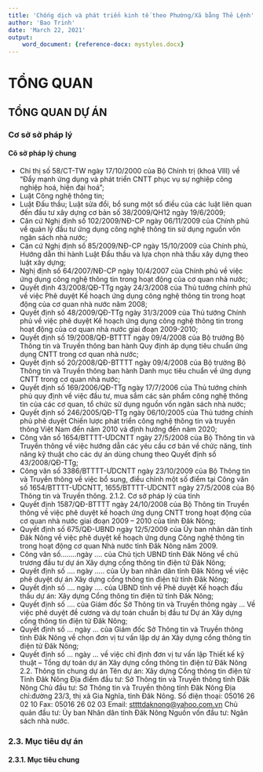 ```yaml
---
title: 'Chống dịch và phát triển kinh tế theo Phường/Xã bằng Thẻ Lệnh'
author: 'Bao Trinh'
date: 'March 22, 2021'
output:
    word_document: {reference-docx: mystyles.docx}
---  
```

  
  
TỔNG QUAN
==== 
  
##  TỔNG QUAN DỰ ÁN
  
###  Cơ sở sở pháp lý
  
####  Cõ sở pháp lý chung
  
-	Chỉ thị số 58/CT-TW ngày 17/10/2000 của Bộ Chính trị (khoá VIII) về “Đẩy mạnh ứng dụng và phát triển CNTT phục vụ sự nghiệp công nghiệp hoá, hiện đại hoá”;
-	Luật Công nghệ thông tin;
-	Luật Đấu thầu; Luật sửa đổi, bổ sung một số điều của các luật liên quan đến đầu tư xây dựng cơ bản số 38/2009/QH12 ngày 19/6/2009;
-	Căn cứ Nghị định số 102/2009/NĐ-CP ngày 06/11/2009 của Chính phủ về quản lý đầu tư ứng dụng công nghệ thông tin sử dụng nguồn vốn ngân sách nhà nước;
-	Căn cứ Nghị định số 85/2009/NĐ-CP ngày 15/10/2009 của Chính phủ, Hướng dẫn thi hành Luật Đấu thầu và lựa chọn nhà thầu xây dựng theo luật xây dựng;
-	Nghị định số 64/2007/NĐ-CP ngày 10/4/2007 của Chính phủ về việc ứng dụng công nghệ thông tin trong hoạt động của cơ quan nhà nước;
-	Quyết định 43/2008/QĐ-TTg ngày 24/3/2008 của Thủ tướng chính phủ về việc Phê duyệt Kế hoạch ứng dụng công nghệ thông tin trong hoạt động của cơ quan nhà nước năm 2008;
-	Quyết định số 48/2009/QĐ-TTg ngày 31/3/2009 của Thủ tướng Chính phủ về việc phê duyệt Kế hoạch ứng dụng công nghệ thông tin trong hoạt động của cơ quan nhà nước giai đoạn 2009-2010;
-	Quyết định số 19/2008/QĐ-BTTTT ngày 09/4/2008 của Bộ trưởng Bộ Thông tin và Truyền thông ban hành Quy định áp dụng tiêu chuẩn ứng dụng CNTT trong cơ quan nhà nước;
-	Quyết định số 20/2008/QĐ-BTTTT ngày 09/4/2008 của Bộ trưởng Bộ Thông tin và Truyền thông ban hành Danh mục tiêu chuẩn về ứng dụng CNTT trong cơ quan nhà nước;
-	Quyết định số 169/2006/QĐ-TTg ngày 17/7/2006 của Thủ tướng chính phủ quy định về việc đầu tư, mua sắm các sản phẩm công nghệ thông tin của các cơ quan, tổ chức sử dụng nguồn vốn ngân sách nhà nước;
-	Quyết định số 246/2005/QĐ-TTg ngày 06/10/2005 của Thủ tướng chính phủ phê duyệt Chiến lược phát triển công nghệ thông tin và truyền thông Việt Nam đến năm 2010 và định hướng đến năm 2020;
-	Công văn số 1654/BTTTT-ƯDCNTT ngày 27/5/2008 của Bộ Thông tin và Truyền thông về việc hướng dẫn các yêu cầu cơ bản về chức năng, tính năng kỹ thuật cho các dự án dùng chung theo Quyết định số 43/2008/QĐ-TTg;
-	Công văn số 3386/BTTTT-ƯDCNTT ngày 23/10/2009 của Bộ Thông tin và Truyền thông về việc bổ sung, điều chỉnh một số điểm tại Công văn số 1654/BTTTT-ƯDCNTT, 1655/BTTTT-ƯDCNTT ngày 27/5/2008 của Bộ Thông tin và Truyền thông.
2.1.2. 	Cơ sở pháp lý của tỉnh
-	Quyết định 1587/QĐ-BTTTT ngày 24/10/2008 của Bộ Thông tin Truyền thông về việc phê duyệt kế hoạch ứng dụng CNTT trong hoạt động của cơ quan nhà nước giai đoạn 2009 – 2010 của tỉnh Đăk Nông;
-	Quyết định số  675/QĐ-UBND ngày 12/5/2009 của Ủy ban nhân dân tỉnh Đăk Nông về việc phê duyệt kế hoạch ứng dụng Công nghệ thông tin trong hoạt động cơ quan Nhà nước tỉnh Đăk Nông năm 2009.
-	Công văn số..……ngày …. của Chủ tịch UBND tỉnh Đăk Nông về chủ trương đầu tư dự án Xây dựng cổng thông tin điện tử Đăk Nông;
-	Quyết định số …. ngày ….. của Ủy ban nhân dân tỉnh Đăk Nông về việc phê duyệt dự án Xây dựng cổng thông tin điện tử tỉnh Đăk Nông;
-	Quyết định số …. ngày …. của UBND tỉnh về Phê duyệt Kế hoạch đấu thầu dự án: Xây dựng Cổng thông tin điện tử tỉnh Đăk Nông;
-	Quyết định số …. của Giám đốc Sở Thông tin và Truyền thông ngày … Về việc phê duyệt đề cương và dự toán chuẩn bị đầu tư Dự án Xây dựng cổng thông tin điện tử Đăk Nông;
-	Quyết định số … ngày … của Giám đốc Sở Thông tin và Truyền thông tỉnh Đăk Nông về chọn đơn vị tư vấn lập dự án Xây dựng cổng thông tin điện tử Đăk Nông;
-	Quyết định số … ngày … về việc chỉ định đơn vị tư vấn lập Thiết kế kỹ thuật – Tổng dự toán dự án Xây dựng cổng thông tin điện tử Đăk Nông
2.2. 	Thông tin chung dự án
Tên dự án: Xây dựng Cổng thông tin điện tử Tỉnh Đăk Nông
Địa điểm đầu tư: Sở Thông tin và Truyền thông tỉnh Đăk Nông
Chủ đầu tư: Sở Thông tin và Truyền thông tỉnh Đăk Nông
Địa chỉ:đường 23/3, thị xã Gia Nghĩa, tỉnh Đăk Nông.
Số điện thoại: 05016 26 02 10
Fax: 05016 26 02 03
Email: sttttdaknong@yahoo.com.vn
Chủ quản đầu tư: Ủy ban Nhân dân tỉnh Đăk Nông
Nguồn vốn đầu tư: Ngân sách nhà nước.
###  2.3. 	Mục tiêu dự án
  
####  2.3.1. 	Mục tiêu chung
  
  
  